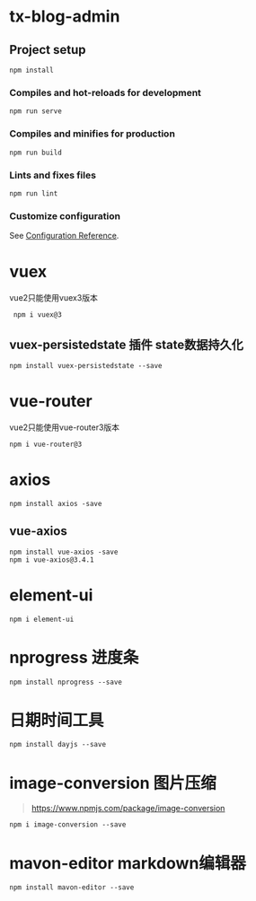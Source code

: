 # tx-blog-admin

## Project setup

```
npm install
```

### Compiles and hot-reloads for development

```
npm run serve
```

### Compiles and minifies for production

```
npm run build
```

### Lints and fixes files

```
npm run lint
```

### Customize configuration

See [Configuration Reference](https://cli.vuejs.org/config/).

# vuex

vue2只能使用vuex3版本

```shell
 npm i vuex@3
```

## vuex-persistedstate 插件 state数据持久化

```shell
npm install vuex-persistedstate --save
```

# vue-router

vue2只能使用vue-router3版本

```shell
npm i vue-router@3
```

# axios

```shell
npm install axios -save
```

## vue-axios

```shell
npm install vue-axios -save
npm i vue-axios@3.4.1
```

# element-ui

```shell
npm i element-ui
```

# nprogress 进度条

```shell
npm install nprogress --save
```

# 日期时间工具

```shell
npm install dayjs --save
```

# image-conversion 图片压缩

> https://www.npmjs.com/package/image-conversion

```shell
npm i image-conversion --save
```

# mavon-editor markdown编辑器

```shell
npm install mavon-editor --save
```